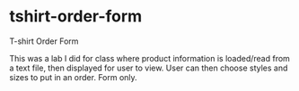 tshirt-order-form
=================

T-shirt Order Form

This was a lab I did for class where product information is loaded/read from a text file, then displayed for
user to view. User can then choose styles and sizes to put in an order. Form only.
